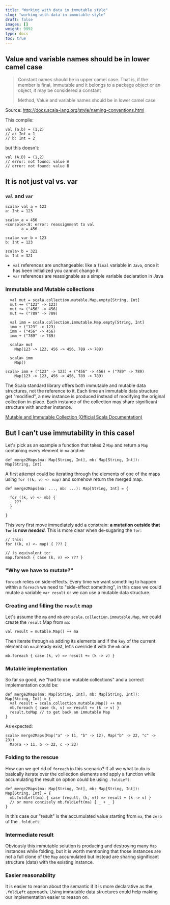 ```yaml
---
title: "Working with data in immutable style"
slug: "working-with-data-in-immutable-style"
draft: false
images: []
weight: 9992
type: docs
toc: true
---
```


## Value and variable names should be in lower camel case

> Constant names should be in upper camel case. That is, if the member
> is final, immutable and it belongs to a package object or an object,
> it may be considered a constant
> 
> Method, Value and variable names should be in lower camel case

Source: http://docs.scala-lang.org/style/naming-conventions.html

This compile:

    val (a,b) = (1,2)
    // a: Int = 1
    // b: Int = 2

but this doesn't:

    val (A,B) = (1,2)
    // error: not found: value A
    // error: not found: value B




## It is not just val vs. var
### `val` and `var`

    scala> val a = 123
    a: Int = 123
    
    scala> a = 456
    <console>:8: error: reassignment to val
           a = 456
    
    scala> var b = 123
    b: Int = 123
    
    scala> b = 321
    b: Int = 321

 - `val` references are unchangeable: like a `final` variable in `Java`, once it has been initialized you cannot change it
 - `var` references are reassignable as a simple variable declaration in Java

### Immutable and Mutable collections

      val mut = scala.collection.mutable.Map.empty[String, Int]
      mut += ("123" -> 123)
      mut += ("456" -> 456)
      mut += ("789" -> 789)
    
      val imm = scala.collection.immutable.Map.empty[String, Int]
      imm + ("123" -> 123)
      imm + ("456" -> 456)
      imm + ("789" -> 789)

      scala> mut
        Map(123 -> 123, 456 -> 456, 789 -> 789)
    
      scala> imm
        Map()

    scala> imm + ("123" -> 123) + ("456" -> 456) + ("789" -> 789)
        Map(123 -> 123, 456 -> 456, 789 -> 789)

The Scala standard library offers both immutable and mutable data structures, not the reference to it. Each time an immutable data structure get "modified", a new instance is produced instead of modifying the original collection in-place. Each instance of the collection may share significant structure with another instance.

[Mutable and Immutable Collection (Official Scala Documentation)][1]


  [1]: http://docs.scala-lang.org/overviews/collections/overview.html




## But I can't use immutability in this case!
Let's pick as an example a function that takes 2 `Map` and return a `Map` containing every element in `ma` and `mb`:

    def merge2Maps(ma: Map[String, Int], mb: Map[String, Int]): Map[String, Int]

A first attempt could be iterating through the elements of one of the maps using `for ((k, v) <- map)` and somehow return the merged map.

    def merge2Maps(ma: ..., mb: ...): Map[String, Int] = {
    
      for ((k, v) <- mb) {
        ???
      }

    }

This very first move immediately add a constrain: **a mutation outside that `for` is now _needed_**. This is more clear when de-sugaring the `for`:

    // this:
    for ((k, v) <- map) { ??? }

    // is equivalent to:
    map.foreach { case (k, v) => ??? }

### "Why we have to mutate?"

`foreach` relies on side-effects. Every time we want something to happen within a `foreach` we need to "side-effect something", in this case we could mutate a variable `var result` or 
we can use a mutable data structure.

### Creating and filling the `result` map

Let's assume the `ma` and `mb` are `scala.collection.immutable.Map`, we could create the `result` Map from `ma`:

    val result = mutable.Map() ++ ma

Then iterate through `mb` adding its elements and if the `key` of the current element on `ma` already exist, let's override it with the `mb` one.

    mb.foreach { case (k, v) => result += (k -> v) }

### Mutable implementation

So far so good, we "had to use mutable collections" and a correct implementation could be:

    def merge2Maps(ma: Map[String, Int], mb: Map[String, Int]): Map[String, Int] = {
      val result = scala.collection.mutable.Map() ++ ma
      mb.foreach { case (k, v) => result += (k -> v) }
      result.toMap // to get back an immutable Map
    }

As expected:

    scala> merge2Maps(Map("a" -> 11, "b" -> 12), Map("b" -> 22, "c" -> 23))
      Map(a -> 11, b -> 22, c -> 23)

### Folding to the rescue

How can we get rid of `foreach` in this scenario? If all we what to do is basically iterate over the collection elements and apply a function while accumulating the result on option could be using `.foldLeft`:

    def merge2Maps(ma: Map[String, Int], mb: Map[String, Int]): Map[String, Int] = {
      mb.foldLeft(ma) { case (result, (k, v)) => result + (k -> v) }
      // or more concisely mb.foldLeft(ma) { _ + _ }
    }

In this case our "result" is the accumulated value starting from `ma`, the `zero` of the `.foldLeft`.

### Intermediate result

Obviously this immutable solution is producing and destroying many `Map` instances while folding, but it is worth mentioning that those instances are not a full clone of the `Map` accumulated but instead are sharing significant structure (data) with the existing instance.

### Easier reasonability

It is easier to reason about the semantic if it is more declarative as the `.foldLeft` approach. Using immutable data structures could help making our implementation easier to reason on.

